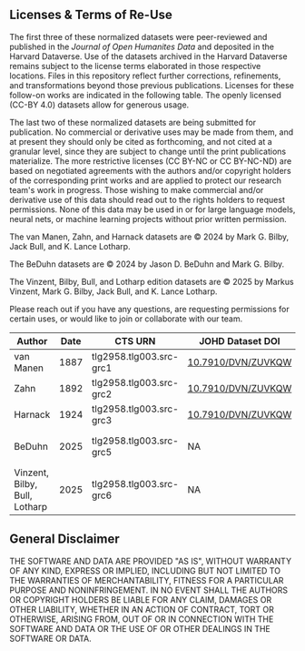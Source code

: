 ## Licenses & Terms of Re-Use

The first three of these normalized datasets were peer-reviewed and published in the *Journal of Open Humanites Data* and deposited in the Harvard Dataverse. Use of the datasets archived in the Harvard Dataverse remains subject to the license terms elaborated in those respective locations. Files in this repository reflect further corrections, refinements, and transformations beyond those previous publications. Licenses for these follow-on works are indicated in the following table. The openly licensed (CC-BY 4.0) datasets allow for generous usage. 

The last two of these normalized datasets are being submitted for publication. No commercial or derivative uses may be made from them, and at present they should only be cited as forthcoming, and not cited at a granular level, since they are subject to change until the print publications materialize. The more restrictive licenses (CC BY-NC or CC BY-NC-ND) are based on negotiated agreements with the authors and/or copyright holders of the corresponding print works and are applied to protect our research team's work in progress. Those wishing to make commercial and/or derivative use of this data should read out to the rights holders to request permissions. None of this data may be used in or for large language models, neural nets, or machine learning projects without prior written permission.

The van Manen, Zahn, and Harnack datasets are © 2024 by Mark G. Bilby, Jack Bull, and K. Lance Lotharp. 

The BeDuhn datasets are © 2024 by Jason D. BeDuhn and Mark G. Bilby. 

The Vinzent, Bilby, Bull, and Lotharp edition datasets are © 2025 by Markus Vinzent, Mark G. Bilby, Jack Bull, and K. Lance Lotharp.

Please reach out if you have any questions, are requesting permissions for certain uses, or would like to join or collaborate with our team.


| Author                          | Date | CTS URN                   | JOHD Dataset DOI                                           | License           |
|---------------------------------|------|---------------------------|------------------------------------------------------------|-------------------|
| van Manen                      | 1887 | tlg2958.tlg003.src-grc1   | [10.7910/DVN/ZUVKQW](https://doi.org/10.7910/DVN/ZUVKQW)   | CC BY 4.0        |
| Zahn                            | 1892 | tlg2958.tlg003.src-grc2   | [10.7910/DVN/ZUVKQW](https://doi.org/10.7910/DVN/ZUVKQW)   | CC BY 4.0        |
| Harnack                         | 1924 | tlg2958.tlg003.src-grc3   | [10.7910/DVN/ZUVKQW](https://doi.org/10.7910/DVN/ZUVKQW)   | CC BY 4.0        |
| BeDuhn                          | 2025 | tlg2958.tlg003.src-grc5   | NA                                                         | CC BY-NC-ND 4.0  |
| Vinzent, Bilby, Bull, Lotharp   | 2025 | tlg2958.tlg003.src-grc6   | NA                                                         | CC BY-NC-ND 4.0  |



## General Disclaimer

THE SOFTWARE AND DATA ARE PROVIDED "AS IS", WITHOUT WARRANTY OF ANY KIND, EXPRESS OR IMPLIED, INCLUDING BUT NOT LIMITED TO THE WARRANTIES OF MERCHANTABILITY, FITNESS FOR A PARTICULAR PURPOSE AND NONINFRINGEMENT. IN NO EVENT SHALL THE AUTHORS OR COPYRIGHT HOLDERS BE LIABLE FOR ANY CLAIM, DAMAGES OR OTHER LIABILITY, WHETHER IN AN ACTION OF CONTRACT, TORT OR OTHERWISE, ARISING FROM, OUT OF OR IN CONNECTION WITH THE SOFTWARE AND DATA OR THE USE OF OR OTHER DEALINGS IN THE SOFTWARE OR DATA.

